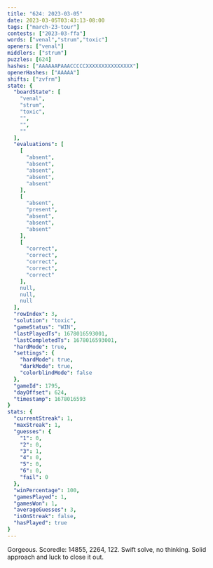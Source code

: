 ```yaml
---
title: "624: 2023-03-05"
date: 2023-03-05T03:43:13-08:00
tags: ["march-23-tour"]
contests: ["2023-03-ffa"]
words: ["venal","strum","toxic"]
openers: ["venal"]
middlers: ["strum"]
puzzles: [624]
hashes: ["AAAAAAPAAACCCCCXXXXXXXXXXXXXXX"]
openerHashes: ["AAAAA"]
shifts: ["zvfrm"]
state: {
  "boardState": [
    "venal",
    "strum",
    "toxic",
    "",
    "",
    ""
  ],
  "evaluations": [
    [
      "absent",
      "absent",
      "absent",
      "absent",
      "absent"
    ],
    [
      "absent",
      "present",
      "absent",
      "absent",
      "absent"
    ],
    [
      "correct",
      "correct",
      "correct",
      "correct",
      "correct"
    ],
    null,
    null,
    null
  ],
  "rowIndex": 3,
  "solution": "toxic",
  "gameStatus": "WIN",
  "lastPlayedTs": 1678016593001,
  "lastCompletedTs": 1678016593001,
  "hardMode": true,
  "settings": {
    "hardMode": true,
    "darkMode": true,
    "colorblindMode": false
  },
  "gameId": 1795,
  "dayOffset": 624,
  "timestamp": 1678016593
}
stats: {
  "currentStreak": 1,
  "maxStreak": 1,
  "guesses": {
    "1": 0,
    "2": 0,
    "3": 1,
    "4": 0,
    "5": 0,
    "6": 0,
    "fail": 0
  },
  "winPercentage": 100,
  "gamesPlayed": 1,
  "gamesWon": 1,
  "averageGuesses": 3,
  "isOnStreak": false,
  "hasPlayed": true
}
---
```

<!-- more -->
Gorgeous. Scoredle: 14855, 2264, 122. Swift solve, no thinking. Solid approach and luck to close it out.
